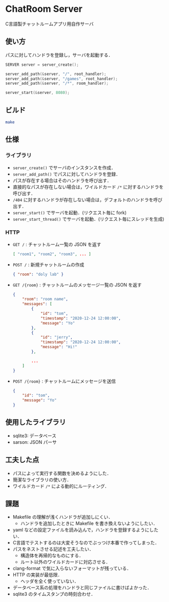 # ChatRoom Server

C言語製チャットルームアプリ用自作サーバ

## 使い方

パスに対してハンドラを登録し，サーバを起動する．

```c
SERVER server = server_create();

server_add_path(&server, "/", root_handler);
server_add_path(&server, "/games", root_handler);
server_add_path(&server, "/*", room_handler);

server_start(&server, 8080);
```

## ビルド

```sh
make
```

## 仕様

### ライブラリ

- `server_create()` でサーバのインスタンスを作成．
- `server_add_path()` でパスに対してハンドラを登録．
- パスが存在する場合はそのハンドラを呼び出す．
- 直接的なパスが存在しない場合は，ワイルドカード `/*` に対するハンドラを呼び出す．
- `/404` に対するハンドラが存在しない場合は，デフォルトのハンドラを呼び出す．
- `server_start()` でサーバを起動．(リクエスト毎に fork)
- `server_start_thread()` でサーバを起動．(リクエスト毎にスレッドを生成)

### HTTP

- `GET /` : チャットルーム一覧の JSON を返す
  
  ```json
  [ "room1", "room2", "room3", ... ]
  ```

- `POST /` : 新規チャットルームの作成

  ```json
  { "room": "doly lab" }
  ```

- `GET /{room}` : チャットルームのメッセージ一覧の JSON を返す

  ```json
  {
      "room": "room name",
      "messages": [
          {
              "id": "tom",
              "timestamp": "2020-12-24 12:00:00",
              "message": "Yo"
          },
          {
              "id": "jerry",
              "timestamp": "2020-12-24 12:00:00",
              "message": "Hi!"
          },

          ...
      ]
  }
  ```

- `POST /{room}` : チャットルームにメッセージを送信

  ```json
  {
      "id": "tom",
      "message": "Yo"
  }
  ```

## 使用したライブラリ

- sqlite3: データベース
- sarson: JSON パーサ

## 工夫した点

- パスによって実行する関数を決めるようにした．
- 簡潔なライブラリの使い方．
- ワイルドカード `/*` による動的にルーティング．

## 課題

- Makefile の理解が浅くハンドラが追加しにくい．
  - ハンドラを追加したときに Makefile を書き換えないようにしたい．
- yaml などの設定ファイルを読み込んで，ハンドラを登録するようにしたい．
- C言語でテストするのは大変そうなのでぶっつけ本番で作ってしまった．
- パスをネストさせる記述を工夫したい．
  - 構造体を再帰的なものにする．
  - ルート以外のワイルドカードに対応させる．
- clang-format で気に入らないフォーマットが残っている．
- HTTP の実装が最低限．
  - ヘッダを全く使っていない．
- データベース系の処理をハンドラと同じファイルに書けばよかった．
- sqlite3 のタイムスタンプの時刻合わせ．
